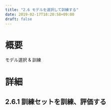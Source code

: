 ```yaml
---
title: "2.6 モデルを選択して訓練する"
date: 2019-02-17T18:20:58+09:00
draft: false
---
```


# 概要
モデル選択 & 訓練

# 詳細

## 2.6.1 訓練セットを訓練、評価する

